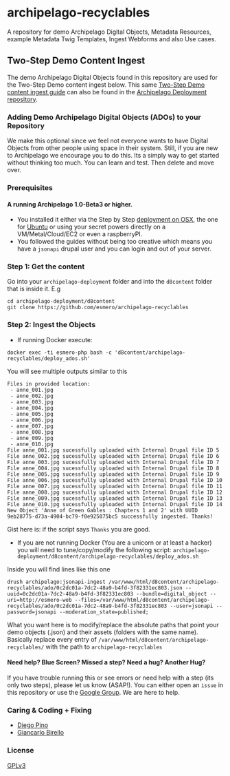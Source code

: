 # archipelago-recyclables
A repository for demo Archipelago Digital Objects, Metadata Resources, example Metadata Twig Templates, Ingest Webforms and also Use cases. 

## Two-Step Demo Content Ingest

The demo Archipelago Digital Objects found in this repository are used for the Two-Step Demo content ingest below. This same [Two-Step Demo content ingest guide](https://github.com/esmero/archipelago-deployment/blob/1.0.0-RC1/docs/democontent.md) can also be found in the [Archipelago Deployment repository](https://github.com/esmero/archipelago-deployment).

### Adding Demo Archipelago Digital Objects (ADOs) to your Repository

We make this optional since we feel  not everyone wants to have Digital Objects from other people using space in their system. 
Still, if you are new to Archipelago we encourage you to do this. Its a simply way to get started without thinking too much. 
You can learn and test. Then delete and move over. 

### Prerequisites

#### A running Archipelago 1.0-Beta3 or higher.
- You installed it either via the Step by Step [deployment on OSX](osx.md), the one for [Ubuntu](ubuntu.md) or using your secret powers directly on a VM/Metal/Cloud/EC2 or even a raspberryPI.
- You followed the guides without being too creative which means you have a `jsonapi` drupal user and you can login and out of your server.

### Step 1: Get the content

Go into your `archipelago-deployment` folder and into the `d8content` folder that is inside it. E.g

```Shell
cd archipelago-deployment/d8content
git clone https://github.com/esmero/archipelago-recyclables
```

### Step 2: Ingest the Objects

- If running Docker execute:

```Shell
docker exec -ti esmero-php bash -c 'd8content/archipelago-recyclables/deploy_ados.sh'
```

You will see multiple outputs similar to this

```Shell
Files in provided location:
 - anne_001.jpg
 - anne_002.jpg
 - anne_003.jpg
 - anne_004.jpg
 - anne_005.jpg
 - anne_006.jpg
 - anne_007.jpg
 - anne_008.jpg
 - anne_009.jpg
 - anne_010.jpg
File anne_001.jpg sucessfully uploaded with Internal Drupal file ID 5
File anne_002.jpg sucessfully uploaded with Internal Drupal file ID 6 
File anne_003.jpg sucessfully uploaded with Internal Drupal file ID 7
File anne_004.jpg sucessfully uploaded with Internal Drupal file ID 8
File anne_005.jpg sucessfully uploaded with Internal Drupal file ID 9 
File anne_006.jpg sucessfully uploaded with Internal Drupal file ID 10 
File anne_007.jpg sucessfully uploaded with Internal Drupal file ID 11 
File anne_008.jpg sucessfully uploaded with Internal Drupal file ID 12
File anne_009.jpg sucessfully uploaded with Internal Drupal file ID 13 
File anne_010.jpg sucessfully uploaded with Internal Drupal file ID 14
New Object 'Anne of Green Gables : Chapters 1 and 2' with UUID 9eb28775-d73a-4904-bc79-f0e925075bc5 successfully ingested. Thanks!
```
Gist here is: if the script says `Thanks` you are good.

- If you are not running Docker (You are a unicorn or at least a hacker) you will need to tune/copy/modify the following script:
`archipelago-deployment/d8content/archipelago-recyclables/deploy_ados.sh`

Inside you will find lines like this one 
```Shell
drush archipelago:jsonapi-ingest /var/www/html/d8content/archipelago-recyclables/ado/0c2dc01a-7dc2-48a9-b4fd-3f82331ec803.json --uuid=0c2dc01a-7dc2-48a9-b4fd-3f82331ec803 --bundle=digital_object --uri=http://esmero-web --files=/var/www/html/d8content/archipelago-recyclables/ado/0c2dc01a-7dc2-48a9-b4fd-3f82331ec803 --user=jsonapi --password=jsonapi --moderation_state=published;
```

What you want here is to modify/replace the absolute paths that point your demo objects (.json) and their assets (folders with the same name). Basically replace every entry of `/var/www/html/d8content/archipelago-recyclables/` with the path to `archipelago-recyclables`

#### Need help? Blue Screen? Missed a step? Need a hug? Another Hug?
If you have trouble running this or see errors or need help with a step (its only two steps), please let us know (ASAP!). You can either open an `issue` in this repository or use the [Google Group](https://groups.google.com/forum/#!forum/archipelago-commons). We are here to help.

### Caring & Coding + Fixing

* [Diego Pino](https://github.com/DiegoPino)
* [Giancarlo Birello](https://github.com/giancarlobi)

### License

[GPLv3](http://www.gnu.org/licenses/gpl-3.0.txt)


